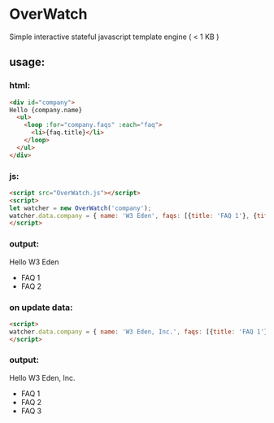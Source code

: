 # OverWatch
Simple interactive stateful javascript template engine ( < 1 KB )


## usage:

### html:
```html
<div id="company">
Hello {company.name}
  <ul>
    <loop :for="company.faqs" :each="faq">
      <li>{faq.title}</li>
    </loop>
  </ul>
</div>
```

### js:

```html
<script src="OverWatch.js"></script>
<script>
let watcher = new OverWatch('company'); 
watcher.data.company = { name: 'W3 Eden', faqs: [{title: 'FAQ 1'}, {title: 'FAQ 2'}] } 
</script>
```

### output:

Hello W3 Eden
* FAQ 1
* FAQ 2


### on update data:
```html
<script>
watcher.data.company = { name: 'W3 Eden, Inc.', faqs: [{title: 'FAQ 1'}, {title: 'FAQ 2'}, {title: 'FAQ 3'}] }
</script>
```

### output:

Hello W3 Eden, Inc.

* FAQ 1
* FAQ 2
* FAQ 3
